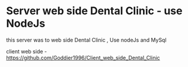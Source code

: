 # Server web side Dental Clinic - use NodeJs
 
this server was to web side Dental Clinic , Use nodeJs and MySql

client web side - https://github.com/Goddier1996/Client_web_side_Dental_Clinic





